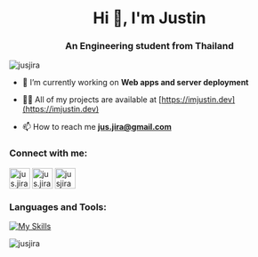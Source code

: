 <h1 align="center">Hi 👋, I'm Justin</h1>
<h3 align="center">An Engineering student from Thailand</h3>

<p align="left"> <img src="https://komarev.com/ghpvc/?username=jusjira&label=Profile%20views&color=0e75b6&style=flat" alt="jusjira" /> </p>

- 🔭 I’m currently working on **Web apps and server deployment**

- 👨‍💻 All of my projects are available at [https://imjustin.dev](https://imjustin.dev)

- 📫 How to reach me **jus.jira@gmail.com**

<h3 align="left">Connect with me:</h3>
<p align="left">
<a href="https://fb.com/jus.jira" target="blank"><img align="center" src="https://raw.githubusercontent.com/rahuldkjain/github-profile-readme-generator/master/src/images/icons/Social/facebook.svg" alt="jus.jira" height="37"/></a>
<a href="https://instagram.com/jus.jira" target="blank"><img align="center" src="https://raw.githubusercontent.com/rahuldkjain/github-profile-readme-generator/master/src/images/icons/Social/instagram.svg" alt="jus.jira" height="37" /></a>
<a href="https://www.linkedin.com/in/jusjira/" target="blank"><img align="center" src="https://skillicons.dev/icons?i=linkedin&theme=light" alt="jusjira" height="37" /></a>
</p>

<h3 align="left">Languages and Tools:</h3>

[![My Skills](https://skillicons.dev/icons?i=astro,cloudflare,svelte,tailwind,python,nextjs,docker,typescript,matlab&theme=light)](https://skillicons.dev)

<p><img align="center" src="https://github-readme-stats.vercel.app/api/top-langs?username=jusjira&show_icons=true&locale=en&layout=compact" alt="jusjira" /></p>
